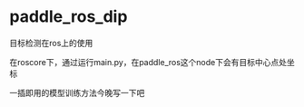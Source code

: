 # paddle_ros_dip

目标检测在ros上的使用

在roscore下，通过运行main.py，在paddle_ros这个node下会有目标中心点处坐标

一插即用的模型训练方法今晚写一下吧
